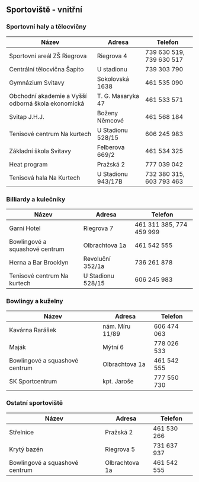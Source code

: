 ## Sportoviště - vnitřní

### Sportovní haly a tělocvičny

| Název                                              | Adresa             | Telefon                 |
|----------------------------------------------------|--------------------|-------------------------|
| Sportovní areál ZŠ Riegrova                        | Riegrova 4         | 739 630 519, 739 630 517 |
| Centrální tělocvična Šapito                        | U stadionu         | 739 303 790             |
| Gymnázium Svitavy                                  | Sokolovská 1638    | 461 535 090             |
| Obchodní akademie a Vyšší odborná škola ekonomická | T. G. Masaryka 47  | 461 533 571             |
| Svitap J.H.J.                                      | Boženy Němcové     | 461 568 184             |
| Tenisové centrum Na kurtech                        | U Stadionu 528/15  | 606 245 983             |
| Základní škola Svitavy                             | Felberova 669/2    | 461 534 325             |
| Heat program                                       | Pražská 2          | 777 039 042             |
| Tenisová hala Na Kurtech                           | U Stadionu 943/17B | 732 380 315, 603 793 463 |

### Billiardy a kulečníky

| Název                          | Adresa            | Telefon                  |
| ------------------------------ | ----------------- | ------------------------ |
| Garni Hotel                    | Riegrova 7        | 461 311 385, 774 459 999 |
| Bowlingové a squashové centrum | Olbrachtova 1a    | 461 542 555              |
| Herna a Bar Brooklyn           | Revoluční 352/1a  | 736 261 878              |
| Tenisové centrum Na kurtech    | U Stadionu 528/15 | 606 245 983              |

### Bowlingy a kuželny

| Název                          | Adresa          | Telefon     |
| ------------------------------ | --------------- | ----------- |
| Kavárna Rarášek                | nám. Míru 11/89 | 606 474 063 |
| Maják                          | Mýtní 6         | 778 026 533 |
| Bowlingové a squashové centrum | Olbrachtova 1a  | 461 542 555 |
| SK Sportcentrum                | kpt. Jaroše     | 777 550 730 |

### Ostatní sportoviště

| Název                          | Adresa         | Telefon     |
| ------------------------------ | -------------- | ----------- |
| Střelnice                      | Pražská 2      | 461 530 266 |
| Krytý bazén                    | Riegrova 5     | 731 637 937 |
| Bowlingové a squashové centrum | Olbrachtova 1a | 461 542 555 |